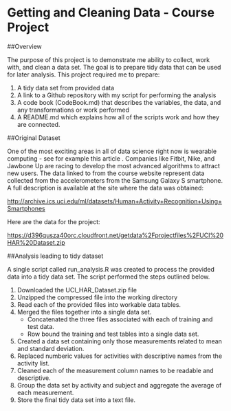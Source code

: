 # Getting and Cleaning Data - Course Project

##Overview 

The purpose of this project is to demonstrate me ability to collect, work with, and clean a data set. The goal is to prepare tidy data that can be used for later analysis. This project required me to prepare: 

1.  A tidy data set from provided data 
2.  A link to a Github repository with my script for performing the analysis
3.  A code book (CodeBook.md) that describes the variables, the data, and any transformations or work performed
4.  A README.md which explains how all of the scripts work and how they are connected.

##Original Dataset 

One of the most exciting areas in all of data science right now is wearable computing - see for example this article . Companies like Fitbit, Nike, and Jawbone Up are racing to develop the most advanced algorithms to attract new users. The data linked to from the course website represent data collected from the accelerometers from the Samsung Galaxy S smartphone. A full description is available at the site where the data was obtained:

http://archive.ics.uci.edu/ml/datasets/Human+Activity+Recognition+Using+Smartphones

Here are the data for the project:

https://d396qusza40orc.cloudfront.net/getdata%2Fprojectfiles%2FUCI%20HAR%20Dataset.zip


##Analysis leading to tidy dataset 

A single script called run_analysis.R was created to process the provided data into a tidy data set.  The script performed the steps outlined below.

1.  Downloaded the UCI_HAR_Dataset.zip file
2.  Unzipped the compressed file into the working directory
3.  Read each of the provided files into workable data tables.
4.  Merged the files together into a single data set.
      + Concatenated the three files associated with each of training and test data.
      + Row bound the training and test tables into a single data set.
5.  Created a data set containing only those measurements related to mean and standard deviation.
6.  Replaced numberic values for activities with descriptive names from the activity list.
7.  Cleaned each of the measurement column names to be readable and descriptive.
8.  Group the data set by activity and subject and aggregate the average of each measurement.
9.  Store the final tidy data set into a text file.


